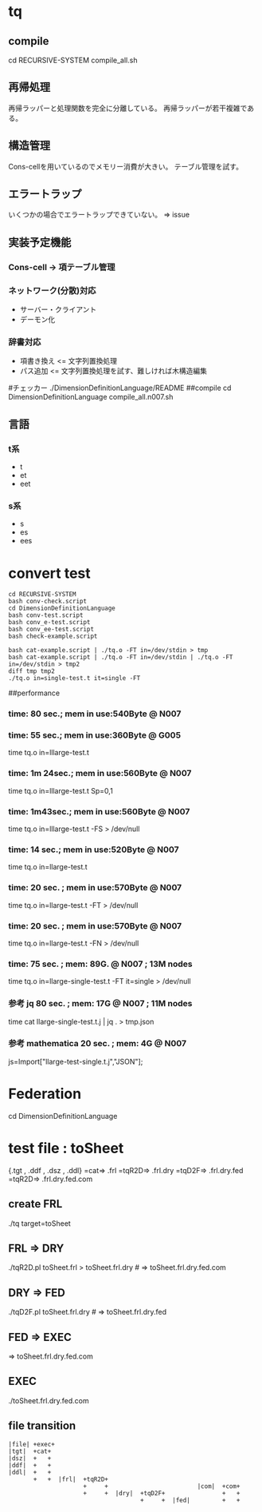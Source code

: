 # tq
## compile
cd RECURSIVE-SYSTEM
compile_all.sh
## 再帰処理
再帰ラッパーと処理関数を完全に分離している。
再帰ラッパーが若干複雑である。
## 構造管理
Cons-cellを用いているのでメモリー消費が大きい。
テーブル管理を試す。
## エラートラップ
いくつかの場合でエラートラップできていない。
=> issue
## 実装予定機能
### Cons-cell -> 項テーブル管理
### ネットワーク(分散)対応
- サーバー・クライアント
- デーモン化
### 辞書対応
- 項書き換え <= 文字列置換処理
- パス追加 <= 文字列置換処理を試す、難しければ木構造編集

#チェッカー
./DimensionDefinitionLanguage/README
##compile
cd DimensionDefinitionLanguage
compile_all.n007.sh
## 言語
### t系
- t
- et
- eet
### s系
- s
- es
- ees

# convert test
```
cd RECURSIVE-SYSTEM
bash conv-check.script
cd DimensionDefinitionLanguage
bash conv-test.script
bash conv_e-test.script
bash conv_ee-test.script
bash check-example.script

bash cat-example.script | ./tq.o -FT in=/dev/stdin > tmp
bash cat-example.script | ./tq.o -FT in=/dev/stdin | ./tq.o -FT in=/dev/stdin > tmp2
diff tmp tmp2
./tq.o in=single-test.t it=single -FT

```
##performance
### time: 80 sec.; mem in use:540Byte @ N007
### time: 55 sec.; mem in use:360Byte @ G005
time tq.o in=lllarge-test.t

### time: 1m 24sec.; mem in use:560Byte @ N007
time tq.o in=lllarge-test.t Sp=0,1

### time: 1m43sec.; mem in use:560Byte @ N007
time tq.o in=lllarge-test.t -FS > /dev/null

### time: 14 sec.; mem in use:520Byte @ N007
time tq.o in=llarge-test.t

### time: 20 sec. ; mem in use:570Byte @ N007
time tq.o in=llarge-test.t -FT > /dev/null

### time: 20 sec. ; mem in use:570Byte @ N007
time tq.o in=llarge-test.t -FN > /dev/null

### time: 75 sec. ; mem: 89G. @ N007 ; 13M nodes
time tq.o in=llarge-single-test.t -FT it=single > /dev/null
### 参考 jq 80 sec. ; mem: 17G @ N007 ; 11M nodes
time cat llarge-single-test.t.j | jq . > tmp.json
### 参考 mathematica 20 sec. ; mem: 4G @ N007
js=Import["llarge-test-single.t.j","JSON"];


# Federation
cd DimensionDefinitionLanguage
# test file : toSheet
{.tgt , .ddf , .dsz , .ddl} =cat=> .frl =tqR2D=> .frl.dry =tqD2F=> .frl.dry.fed =tqR2D=> .frl.dry.fed.com
## create FRL
./tq target=toSheet
## FRL => DRY 
./tqR2D.pl toSheet.frl > toSheet.frl.dry # => toSheet.frl.dry.fed.com
## DRY => FED
./tqD2F.pl toSheet.frl.dry # => toSheet.frl.dry.fed
## FED => EXEC
=> toSheet.frl.dry.fed.com
## EXEC
./toSheet.frl.dry.fed.com

## file transition
```
|file| +exec+
|tgt|  +cat+
|dsz|  +   + 
|ddf|  +   + 
|ddl|  +   + 
       +   +  |frl|  +tqR2D+ 
                     +     +                         |com|  +com+
                     +     +  |dry|  +tqD2F+                +   +
                                     +     +  |fed|         +   +
```
